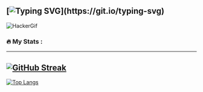 [![Typing SVG](https://readme-typing-svg.demolab.com?font=Bangers&size=33&pause=1000&color=3D80F7&background=02071000&center=true&vCenter=true&width=435&lines=Welcome!)](https://git.io/typing-svg)
---
![HackerGif](https://user-images.githubusercontent.com/74038190/225813708-98b745f2-7d22-48cf-9150-083f1b00d6c9.gif)
### :fire: My Stats :
---
[![GitHub Streak](http://github-readme-streak-stats.herokuapp.com?user=actua-L&theme=dark&background=000000)](https://git.io/streak-stats)
---
[![Top Langs](https://github-readme-stats.vercel.app/api/top-langs/?username=actua-L)](https://github.com/anuraghazra/github-readme-stats)
